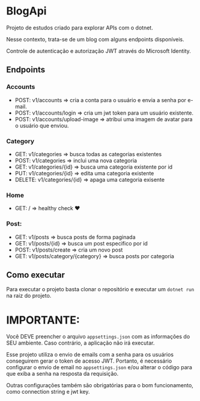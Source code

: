 ﻿# BlogApi

Projeto de estudos criado para explorar APIs com o dotnet.

Nesse contexto, trata-se de um blog com alguns endpoints disponíveis.  

Controle de autenticação e autorização JWT através do Microsoft Identity. 

## Endpoints
### Accounts
- POST: v1/accounts => cria a conta para o usuário e envia a senha por e-mail.
- POST: v1/accounts/login => cria um jwt token para um usuário existente.
- POST: v1/accounts/upload-image => atribui uma imagem de avatar para o usuário que enviou.

### Category
- GET: v1/categories => busca todas as categorias existentes
- POST: v1/categories => inclui uma nova categoria
- GET: v1/categories/{id} => busca uma categoria existente por id
- PUT: v1/categories/{id} => edita uma categoria existente
- DELETE: v1/categories/{id} => apaga uma categoria exisente

### Home
- GET: / => healthy check ❤️

### Post:
- GET: v1/posts => busca posts de forma paginada
- GET: v1/posts/{id} => busca um post especifico por id
- POST: v1/posts/create => cria um novo post
- GET: v1/posts/category/{category} => busca posts por categoria


## Como executar

Para executar o projeto basta clonar o repositório e executar um `dotnet run` na raiz do projeto.  

# IMPORTANTE: 
Você DEVE preencher o arquivo `appsettings.json` com as informações do SEU ambiente. Caso contrário, a aplicação não irá executar.

Esse projeto utiliza o envio de emails com a senha para os usuários conseguirem gerar o token de acesso JWT. Portanto, é necessário configurar o envio de email no `appsettings.json` e/ou alterar o código para que exiba a senha na resposta da requisição.

Outras configurações também são obrigatórias para o bom funcionamento, como connection string e jwt key.
